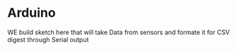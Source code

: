 # Arduino
WE build sketch here that will take Data from sensors and formate it for CSV digest through Serial output
